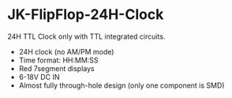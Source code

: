 # JK-FlipFlop-24H-Clock
24H TTL Clock only with TTL integrated circuits.

- 24H clock (no AM/PM mode)
- Time format: HH:MM:SS
- Red 7segment displays
- 6-18V DC IN
- Almost fully through-hole design (only one component is SMD)
